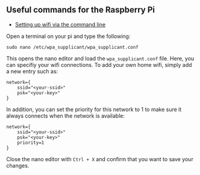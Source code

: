 ## Useful commands for the Raspberry Pi

- [Setting up wifi via the command line](https://www.raspberrypi.org/documentation/configuration/wireless/wireless-cli.md)

Open a terminal on your pi and type the following:

```sudo nano /etc/wpa_supplicant/wpa_supplicant.conf```

This opens the nano editor and load the `wpa_supplicant.conf` file. Here, you can specifiy your wifi connections. To add your own home wifi, simply add a new entry such as:

```
network={
    ssid="<your-ssid>"
    psk="<your-key>"
}
```

In addition, you can set the priority for this network to 1 to make sure it always connects when the network is available:

```
network={
    ssid="<your-ssid>"
    psk="<your-key>"
    priority=1
}
```

Close the nano editor with `Ctrl + X` and confirm that you want to save your changes.

